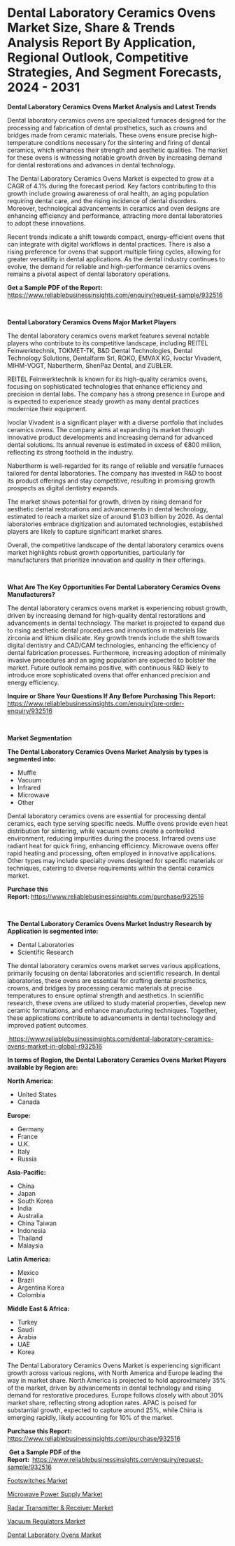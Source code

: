 <p><h1>Dental Laboratory Ceramics Ovens Market Size, Share & Trends Analysis Report By Application, Regional Outlook, Competitive Strategies, And Segment Forecasts, 2024 - 2031</h1></p><p><strong>Dental Laboratory Ceramics Ovens Market Analysis and Latest Trends</strong></p>
<p><p>Dental laboratory ceramics ovens are specialized furnaces designed for the processing and fabrication of dental prosthetics, such as crowns and bridges made from ceramic materials. These ovens ensure precise high-temperature conditions necessary for the sintering and firing of dental ceramics, which enhances their strength and aesthetic qualities. The market for these ovens is witnessing notable growth driven by increasing demand for dental restorations and advances in dental technology.</p><p>The Dental Laboratory Ceramics Ovens Market is expected to grow at a CAGR of 4.1% during the forecast period. Key factors contributing to this growth include growing awareness of oral health, an aging population requiring dental care, and the rising incidence of dental disorders. Moreover, technological advancements in ceramics and oven designs are enhancing efficiency and performance, attracting more dental laboratories to adopt these innovations. </p><p>Recent trends indicate a shift towards compact, energy-efficient ovens that can integrate with digital workflows in dental practices. There is also a rising preference for ovens that support multiple firing cycles, allowing for greater versatility in dental applications. As the dental industry continues to evolve, the demand for reliable and high-performance ceramics ovens remains a pivotal aspect of dental laboratory operations.</p></p>
<p><strong>Get a Sample PDF of the Report:&nbsp;</strong> <a href="https://www.reliablebusinessinsights.com/enquiry/request-sample/932516?utm_campaign=96&utm_medium=2&utm_source=Github&utm_content=ia&utm_term=02122024&utm_id=dental-laboratory-ceramics-ovens">https://www.reliablebusinessinsights.com/enquiry/request-sample/932516</a></p>
<p>&nbsp;</p>
<p><strong>Dental Laboratory Ceramics Ovens Major Market Players</strong></p>
<p><p>The dental laboratory ceramics ovens market features several notable players who contribute to its competitive landscape, including REITEL Feinwerktechnik, TOKMET-TK, B&D Dental Technologies, Dental Technology Solutions, Dentalfarm Srl, ROKO, EMVAX KG, Ivoclar Vivadent, MIHM-VOGT, Nabertherm, ShenPaz Dental, and ZUBLER.</p><p>REITEL Feinwerktechnik is known for its high-quality ceramics ovens, focusing on sophisticated technologies that enhance efficiency and precision in dental labs. The company has a strong presence in Europe and is expected to experience steady growth as many dental practices modernize their equipment.</p><p>Ivoclar Vivadent is a significant player with a diverse portfolio that includes ceramics ovens. The company aims at expanding its market through innovative product developments and increasing demand for advanced dental solutions. Its annual revenue is estimated in excess of €800 million, reflecting its strong foothold in the industry.</p><p>Nabertherm is well-regarded for its range of reliable and versatile furnaces tailored for dental laboratories. The company has invested in R&D to boost its product offerings and stay competitive, resulting in promising growth prospects as digital dentistry expands.</p><p>The market shows potential for growth, driven by rising demand for aesthetic dental restorations and advancements in dental technology, estimated to reach a market size of around $1.03 billion by 2026. As dental laboratories embrace digitization and automated technologies, established players are likely to capture significant market shares. </p><p>Overall, the competitive landscape of the dental laboratory ceramics ovens market highlights robust growth opportunities, particularly for manufacturers that prioritize innovation and quality in their offerings.</p></p>
<p>&nbsp;</p>
<p><strong>What Are The Key Opportunities For Dental Laboratory Ceramics Ovens Manufacturers?</strong></p>
<p><p>The dental laboratory ceramics ovens market is experiencing robust growth, driven by increasing demand for high-quality dental restorations and advancements in dental technology. The market is projected to expand due to rising aesthetic dental procedures and innovations in materials like zirconia and lithium disilicate. Key growth trends include the shift towards digital dentistry and CAD/CAM technologies, enhancing the efficiency of dental fabrication processes. Furthermore, increasing adoption of minimally invasive procedures and an aging population are expected to bolster the market. Future outlook remains positive, with continuous R&D likely to introduce more sophisticated ovens that offer enhanced precision and energy efficiency.</p></p>
<p><strong>Inquire or Share Your Questions If Any Before Purchasing This Report:</strong> <a href="https://www.reliablebusinessinsights.com/enquiry/pre-order-enquiry/932516?utm_campaign=96&utm_medium=2&utm_source=Github&utm_content=ia&utm_term=02122024&utm_id=dental-laboratory-ceramics-ovens">https://www.reliablebusinessinsights.com/enquiry/pre-order-enquiry/932516</a></p>
<p>&nbsp;</p>
<p><strong>Market Segmentation</strong></p>
<p><strong>The Dental Laboratory Ceramics Ovens Market Analysis by types is segmented into:</strong></p>
<p><ul><li>Muffle</li><li>Vacuum</li><li>Infrared</li><li>Microwave</li><li>Other</li></ul></p>
<p><p>Dental laboratory ceramics ovens are essential for processing dental ceramics, each type serving specific needs. Muffle ovens provide even heat distribution for sintering, while vacuum ovens create a controlled environment, reducing impurities during the process. Infrared ovens use radiant heat for quick firing, enhancing efficiency. Microwave ovens offer rapid heating and processing, often employed in innovative applications. Other types may include specialty ovens designed for specific materials or techniques, catering to diverse requirements within the dental ceramics market.</p></p>
<p><strong>Purchase this Report:&nbsp;</strong><a href="https://www.reliablebusinessinsights.com/purchase/932516?utm_campaign=96&utm_medium=2&utm_source=Github&utm_content=ia&utm_term=02122024&utm_id=dental-laboratory-ceramics-ovens">https://www.reliablebusinessinsights.com/purchase/932516</a></p>
<p>&nbsp;</p>
<p><strong>The Dental Laboratory Ceramics Ovens Market Industry Research by Application is segmented into:</strong></p>
<p><ul><li>Dental Laboratories</li><li>Scientific Research</li></ul></p>
<p><p>The dental laboratory ceramics ovens market serves various applications, primarily focusing on dental laboratories and scientific research. In dental laboratories, these ovens are essential for crafting dental prosthetics, crowns, and bridges by processing ceramic materials at precise temperatures to ensure optimal strength and aesthetics. In scientific research, these ovens are utilized to study material properties, develop new ceramic formulations, and enhance manufacturing techniques. Together, these applications contribute to advancements in dental technology and improved patient outcomes.</p></p>
<p><a href="https://www.reliablebusinessinsights.com/dental-laboratory-ceramics-ovens-market-in-global-r932516?utm_campaign=96&utm_medium=2&utm_source=Github&utm_content=ia&utm_term=02122024&utm_id=dental-laboratory-ceramics-ovens">&nbsp;https://www.reliablebusinessinsights.com/dental-laboratory-ceramics-ovens-market-in-global-r932516</a></p>
<p><strong>In terms of Region, the Dental Laboratory Ceramics Ovens Market Players available by Region are:</strong></p>
<p>
    <p> <strong> North America: </strong>
        <ul>
            <li>United States</li>
            <li>Canada</li>
        </ul>
        </p> 
    <p> <strong> Europe: </strong>
        <ul>
            <li>Germany</li>
            <li>France</li>
            <li>U.K.</li>
            <li>Italy</li>
            <li>Russia</li>
        </ul>
        </p> 
    <p> <strong> Asia-Pacific: </strong>
        <ul>
            <li>China</li>
            <li>Japan</li>
            <li>South Korea</li>
            <li>India</li>
            <li>Australia</li>
            <li>China Taiwan</li>
            <li>Indonesia</li>
            <li>Thailand</li>
            <li>Malaysia</li>
        </ul>
        </p> 
    <p> <strong> Latin America: </strong>
        <ul>
            <li>Mexico</li>
            <li>Brazil</li>
            <li>Argentina Korea</li>
            <li>Colombia</li>
        </ul>
        </p> 
    <p> <strong> Middle East & Africa: </strong>
        <ul>
            <li>Turkey</li>
            <li>Saudi</li>
            <li>Arabia</li>
            <li>UAE</li>
            <li>Korea</li>
        </ul>
    </p>
    </p>
<p><p>The Dental Laboratory Ceramics Ovens Market is experiencing significant growth across various regions, with North America and Europe leading the way in market share. North America is projected to hold approximately 35% of the market, driven by advancements in dental technology and rising demand for restorative procedures. Europe follows closely with about 30% market share, reflecting strong adoption rates. APAC is poised for substantial growth, expected to capture around 25%, while China is emerging rapidly, likely accounting for 10% of the market.</p></p>
<p><strong>Purchase this Report: </strong><a href="https://www.reliablebusinessinsights.com/purchase/932516?utm_campaign=96&utm_medium=2&utm_source=Github&utm_content=ia&utm_term=02122024&utm_id=dental-laboratory-ceramics-ovens">https://www.reliablebusinessinsights.com/purchase/932516</a></p>
<p>&nbsp;<strong>Get a Sample PDF of the Report:&nbsp;&nbsp;</strong><a href="https://www.reliablebusinessinsights.com/enquiry/request-sample/932516?utm_campaign=96&utm_medium=2&utm_source=Github&utm_content=ia&utm_term=02122024&utm_id=dental-laboratory-ceramics-ovens">https://www.reliablebusinessinsights.com/enquiry/request-sample/932516</a></p>
<p><strong></strong></p>
<p><p><a href="https://www.linkedin.com/pulse/footswitches-market-research-2024-2031-growth-opportunities-9xipf?utm_campaign=96&utm_medium=2&utm_source=Github&utm_content=ia&utm_term=02122024&utm_id=dental-laboratory-ceramics-ovens">Footswitches Market</a></p><p><a href="https://issuu.com/reportprime-2/docs/microwave-power-supply-market-size-2030.pptx?utm_campaign=96&utm_medium=2&utm_source=Github&utm_content=ia&utm_term=02122024&utm_id=dental-laboratory-ceramics-ovens">Microwave Power Supply Market</a></p><p><a href="https://issuu.com/reportprime-2/docs/radar-transmitter-receiver-market-size-2030.pptx?utm_campaign=96&utm_medium=2&utm_source=Github&utm_content=ia&utm_term=02122024&utm_id=dental-laboratory-ceramics-ovens">Radar Transmitter & Receiver Market</a></p><p><a href="https://www.linkedin.com/pulse/research-report-value-market-segmentation-share-analysis-vacuum-kyjbf?utm_campaign=96&utm_medium=2&utm_source=Github&utm_content=ia&utm_term=02122024&utm_id=dental-laboratory-ceramics-ovens">Vacuum Regulators Market</a></p><p><a href="https://github.com/luisem4tmccuan/Market-Research-Report-List-1/blob/main/dental-laboratory-ovens-market.md?utm_campaign=96&utm_medium=2&utm_source=Github&utm_content=ia&utm_term=02122024&utm_id=dental-laboratory-ceramics-ovens">Dental Laboratory Ovens Market</a></p></p>